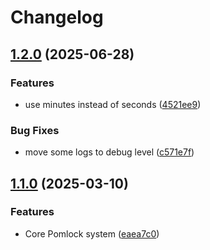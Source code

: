 # Changelog

## [1.2.0](https://github.com/luiisca/pomlock/compare/v1.1.0...v1.2.0) (2025-06-28)


### Features

* use minutes instead of seconds ([4521ee9](https://github.com/luiisca/pomlock/commit/4521ee9c1f8339901f6557968279669244169594))


### Bug Fixes

* move some logs to debug level ([c571e7f](https://github.com/luiisca/pomlock/commit/c571e7f0d06db458a818432880bc9890d96e84f7))

## [1.1.0](https://github.com/luiisca/pomlock/compare/v1.0.0...v1.1.0) (2025-03-10)


### Features

* Core Pomlock system ([eaea7c0](https://github.com/luiisca/pomlock/commit/eaea7c0190597959772c1201ca546566c1ce789a))
